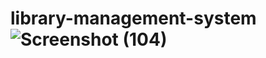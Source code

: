 # library-management-system![Screenshot (104)](https://user-images.githubusercontent.com/68703358/170889686-f3afb0d2-63b7-4fb6-8395-19cc2ff6c617.png)
